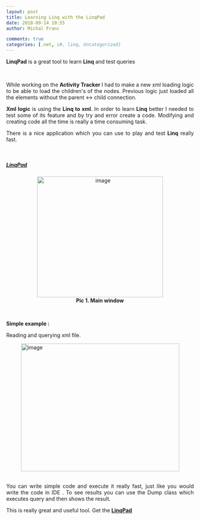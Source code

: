 ```yaml
---
layout: post
title: Learning Linq with the LinqPad
date: 2010-09-14 19:55
author: Michal Franc

comments: true
categories: [.net, c#, linq, Uncategorized]
---
```

<p align="justify"><strong>LinqPad</strong> is a great tool to learn <strong>Linq</strong> and test queries</p>  <p align="justify">&#160;</p>  <p align="justify">While working on the <strong>Activity Tracker</strong> I had to make a new xml loading logic to be able to load the children's of the nodes. Previous logic just loaded all the elements without the parent <-> child connection. </p>  <p align="justify"><strong>Xml logic</strong> is using the <strong>Linq to xml</strong>. In order to learn <strong>Linq</strong> better I needed to test some of its feature and by try and error create a code. Modifying and creating code all the time is really a time consuming task. </p>  <p align="justify">There is a nice application which you can use to play and test <strong>Linq</strong> really fast.</p>  <p align="justify">&#160;</p>  <h5 align="justify"><a href="http://www.linqpad.net/">LinqPad</a></h5>  <p align="center"><a href="http://lammichalfranc.files.wordpress.com/2010/09/image4.png"><font color="#d54e21"></font><img style="display:block;float:none;margin-left:auto;margin-right:auto;border-width:0;" title="image" border="0" alt="image" src="http://lammichalfranc.files.wordpress.com/2010/09/image_thumb4.png" width="338" height="324" /></a><strong> Pic 1. Main window</strong></p>  <p align="justify">&#160;</p>  <p align="justify"><strong>Simple example :</strong></p>  <p align="justify">Reading and querying xml file.</p>  <p align="justify"><a href="http://lammichalfranc.files.wordpress.com/2010/09/image5.png"><img style="display:block;float:none;margin-left:auto;margin-right:auto;border-width:0;" title="image" border="0" alt="image" src="http://lammichalfranc.files.wordpress.com/2010/09/image_thumb5.png" width="425" height="343" /></a>&#160;</p>  <p align="justify">You can write simple code and execute it really fast, just like you would write the code in IDE . To see results you can use the Dump class which executes query and then shows the result.   <br /></p>  <p align="justify">This is really great and useful tool. Get the <a href="http://www.linqpad.net/"><strong>LinqPad</strong></a></p>
